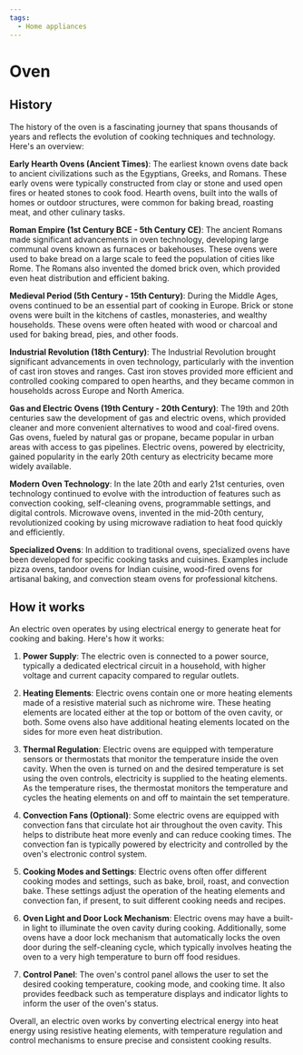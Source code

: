 ```yaml
---
tags:
  - Home appliances
---
```


<head>
    <meta name="google-adsense-account" content="ca-pub-9364684337389377">
    <meta charset="UTF-8">
    <meta name="viewport" content="width=device-width, initial-scale=1.0">
    <meta name="description" content="Welcome to ac-electricity! Here you will learn more about electricity, the different components used to make an electrical circuit as well as their features and use cases.">
    <meta name="keywords" content="alexis carbillet, carbillet, electricity, capacitors, conductors, diodes, electronic, energy source, hardware, home appliances, inductors, insulators, resistors, semi-conductors">
    <meta name="author" content="Alexis Carbillet ">
</head>

# Oven

## History

The history of the oven is a fascinating journey that spans thousands of years and reflects the evolution of cooking techniques and technology. Here's an overview:

**Early Hearth Ovens (Ancient Times)**: The earliest known ovens date back to ancient civilizations such as the Egyptians, Greeks, and Romans. These early ovens were typically constructed from clay or stone and used open fires or heated stones to cook food. Hearth ovens, built into the walls of homes or outdoor structures, were common for baking bread, roasting meat, and other culinary tasks.

**Roman Empire (1st Century BCE - 5th Century CE)**: The ancient Romans made significant advancements in oven technology, developing large communal ovens known as furnaces or bakehouses. These ovens were used to bake bread on a large scale to feed the population of cities like Rome. The Romans also invented the domed brick oven, which provided even heat distribution and efficient baking.

**Medieval Period (5th Century - 15th Century)**: During the Middle Ages, ovens continued to be an essential part of cooking in Europe. Brick or stone ovens were built in the kitchens of castles, monasteries, and wealthy households. These ovens were often heated with wood or charcoal and used for baking bread, pies, and other foods.

**Industrial Revolution (18th Century)**: The Industrial Revolution brought significant advancements in oven technology, particularly with the invention of cast iron stoves and ranges. Cast iron stoves provided more efficient and controlled cooking compared to open hearths, and they became common in households across Europe and North America.

**Gas and Electric Ovens (19th Century - 20th Century)**: The 19th and 20th centuries saw the development of gas and electric ovens, which provided cleaner and more convenient alternatives to wood and coal-fired ovens. Gas ovens, fueled by natural gas or propane, became popular in urban areas with access to gas pipelines. Electric ovens, powered by electricity, gained popularity in the early 20th century as electricity became more widely available.

**Modern Oven Technology**: In the late 20th and early 21st centuries, oven technology continued to evolve with the introduction of features such as convection cooking, self-cleaning ovens, programmable settings, and digital controls. Microwave ovens, invented in the mid-20th century, revolutionized cooking by using microwave radiation to heat food quickly and efficiently.

**Specialized Ovens**: In addition to traditional ovens, specialized ovens have been developed for specific cooking tasks and cuisines. Examples include pizza ovens, tandoor ovens for Indian cuisine, wood-fired ovens for artisanal baking, and convection steam ovens for professional kitchens.

## How it works

An electric oven operates by using electrical energy to generate heat for cooking and baking. Here's how it works:

1. **Power Supply**: The electric oven is connected to a power source, typically a dedicated electrical circuit in a household, with higher voltage and current capacity compared to regular outlets.

2. **Heating Elements**: Electric ovens contain one or more heating elements made of a resistive material such as nichrome wire. These heating elements are located either at the top or bottom of the oven cavity, or both. Some ovens also have additional heating elements located on the sides for more even heat distribution.

3. **Thermal Regulation**: Electric ovens are equipped with temperature sensors or thermostats that monitor the temperature inside the oven cavity. When the oven is turned on and the desired temperature is set using the oven controls, electricity is supplied to the heating elements. As the temperature rises, the thermostat monitors the temperature and cycles the heating elements on and off to maintain the set temperature.

4. **Convection Fans (Optional)**: Some electric ovens are equipped with convection fans that circulate hot air throughout the oven cavity. This helps to distribute heat more evenly and can reduce cooking times. The convection fan is typically powered by electricity and controlled by the oven's electronic control system.

5. **Cooking Modes and Settings**: Electric ovens often offer different cooking modes and settings, such as bake, broil, roast, and convection bake. These settings adjust the operation of the heating elements and convection fan, if present, to suit different cooking needs and recipes.

6. **Oven Light and Door Lock Mechanism**: Electric ovens may have a built-in light to illuminate the oven cavity during cooking. Additionally, some ovens have a door lock mechanism that automatically locks the oven door during the self-cleaning cycle, which typically involves heating the oven to a very high temperature to burn off food residues.

7. **Control Panel**: The oven's control panel allows the user to set the desired cooking temperature, cooking mode, and cooking time. It also provides feedback such as temperature displays and indicator lights to inform the user of the oven's status.

Overall, an electric oven works by converting electrical energy into heat energy using resistive heating elements, with temperature regulation and control mechanisms to ensure precise and consistent cooking results.